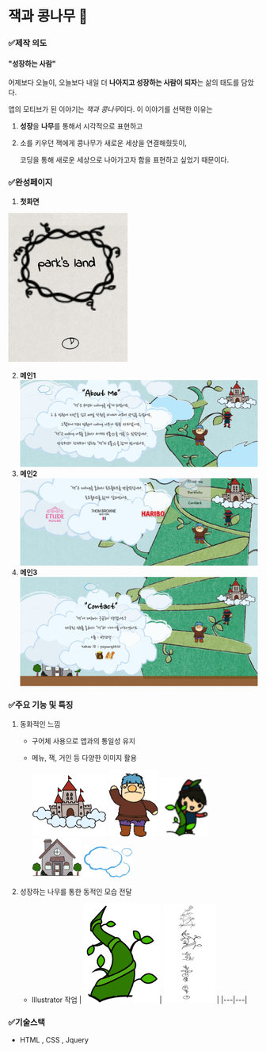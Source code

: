 # 잭과 콩나무 🌱  

### ✅제작 의도   
#### "성장하는 사람"   
 어제보다 오늘이, 오늘보다 내일 더 **나아지고 성장하는 사람이 되자**는 삶의 태도를 담았다.   

앱의 모티브가 된 이야기는 *잭과 콩나무*이다. 이 이야기를 선택한 이유는
1) **성장**을 **나무**를 통해서 시각적으로 표현하고   
2)  소를 키우던 잭에게 콩나무가 새로운 세상을 연결해줬듯이,   

    코딩을 통해 새로운 세상으로 나아가고자 함을 표현하고 싶었기 때문이다.   

###  ✅완성페이지   
1. **첫화면**

 <img src="image.png" height="300px"/>

2. **메인1**
![메인1](./img/readmeImg/page1.JPG)
3. **메인2**
![메인1](./img/readmeImg/page2.JPG)
4. **메인3**
![메인1](./img/readmeImg/page3.JPG)   

### ✅주요 기능 및 특징   
1. 동화적인 느낌     
   * 구어체 사용으로 앱과의 통일성 유지   
   * 메뉴, 잭, 거인 등 다양한 이미지 활용   

     <img src="./img/menu_ca_01.png" width="150px"/>
     <img src="./img/monster.gif" width="100px"/>
     <img src="./img/mo_ja_5.png" width="100px">   
     <img src="./img/house_01.png" width="100px">   
     <img src="./img/mouse_3.png" width="100px">   

2. 성장하는 나무를 통한 동적인 모습 전달   
   * Illustrator 작업
     | <img src="./img/mo_tree.png" height="200px"/>| <img src="./img/readmeImg/tree.JPG" height="200px"/> |
     |---|---|




  ### ✅기술스택   
  * HTML , CSS , Jquery
